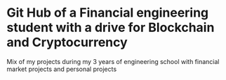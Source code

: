 # Git Hub of a Financial engineering student with a drive for Blockchain and Cryptocurrency

Mix of my projects during my 3 years of engineering school with financial market projects and personal projects 
